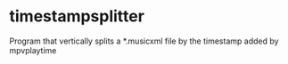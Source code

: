# timestampsplitter
Program that vertically splits a *.musicxml file by the timestamp added by mpvplaytime
